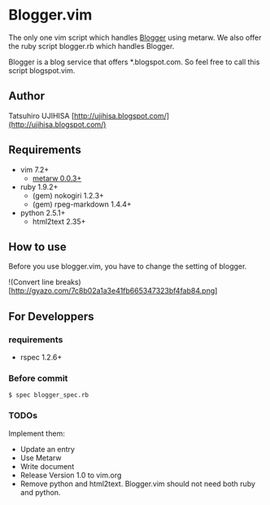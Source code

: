 # Blogger.vim

The only one vim script which handles [Blogger](http://www.blogger.com/) using metarw. We also offer the ruby script blogger.rb which handles Blogger.

Blogger is a blog service that offers \*.blogspot.com. So feel free to call this script blogspot.vim.

## Author

Tatsuhiro UJIHISA [http://ujihisa.blogspot.com/](http://ujihisa.blogspot.com/)

## Requirements

* vim 7.2+
  * [metarw 0.0.3+](http://www.vim.org/scripts/script.php?script_id=2335)
* ruby 1.9.2+
  * (gem) nokogiri 1.2.3+
  * (gem) rpeg-markdown 1.4.4+
* python 2.5.1+
  * html2text 2.35+

## How to use

Before you use blogger.vim, you have to change the setting of blogger.

!(Convert line breaks)[http://gyazo.com/7c8b02a1a3e41fb665347323bf4fab84.png]

## For Developpers

### requirements

* rspec 1.2.6+

### Before commit

    $ spec blogger_spec.rb

### TODOs

Implement them:

* Update an entry
* Use Metarw
* Write document
* Release Version 1.0 to vim.org
* Remove python and html2text. Blogger.vim should not need both ruby and python.
